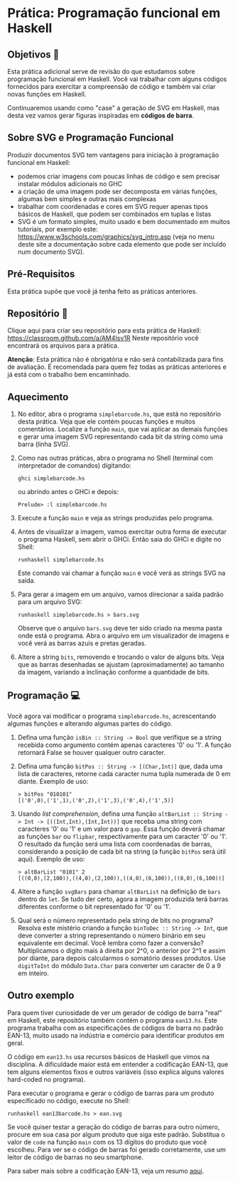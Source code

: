 # Prática: Programação funcional em Haskell


## Objetivos :dart:


Esta prática adicional serve de revisão do que estudamos sobre programação funcional em Haskell.
Você vai trabalhar com alguns códigos fornecidos para exercitar a compreensão de código e também vai criar novas funções em Haskell. 

Continuaremos usando como "case" a geração de SVG em Haskell, mas desta vez vamos gerar figuras inspiradas em **códigos de barra**. 

## Sobre SVG e Programação Funcional

Produzir documentos SVG tem vantagens para iniciação à programação funcional em Haskell: 
 - podemos criar imagens com poucas linhas de código e sem precisar instalar módulos adicionais no GHC
 - a criação de uma imagem pode ser decomposta em várias funções, algumas bem simples e outras mais complexas
 - trabalhar com coordenadas e cores em SVG requer apenas tipos básicos de Haskell, que podem ser combinados em tuplas e listas
 - SVG é um formato simples, muito usado e bem documentado em muitos tutoriais, por exemplo este: https://www.w3schools.com/graphics/svg_intro.asp (veja no menu deste site a documentação sobre cada elemento que pode ser incluído num documento SVG).
 

## Pré-Requisitos 

Esta prática supõe que você já tenha feito as práticas anteriores. 


## Repositório :envelope_with_arrow:


Clique aqui para criar seu repositório para esta prática de Haskell: https://classroom.github.com/a/AM4Isv1R
Neste repositório você encontrará os arquivos para a prática.

**Atenção**: Esta prática não é obrigatória e não será contabilizada para fins de avaliação. É recomendada para quem fez todas as práticas anteriores e já está com o trabalho bem encaminhado.


## Aquecimento


1. No editor, abra o programa `simplebarcode.hs`, que está no repositório desta prática. Veja que ele contém poucas funções e muitos comentários. Localize a função `main`, que vai aplicar as demais funções e gerar uma imagem SVG representando cada bit da string como uma barra (linha SVG).

2. Como nas outras práticas, abra o programa no Shell (terminal com interpretador de comandos) digitando:
   ```
   ghci simplebarcode.hs
   ```
   ou abrindo antes o GHCi e depois:
   ```
   Prelude> :l simplebarcode.hs
   ```
3. Execute a função `main` e veja as strings produzidas pelo programa.

4. Antes de visualizar a imagem, vamos exercitar outra forma de executar o programa Haskell, sem abrir o GHCi. Então saia do GHCi e digite no Shell:
   ```
   runhaskell simplebarcode.hs
   ```
   Este comando vai chamar a função `main` e você verá as strings SVG na saída.
   
5. Para gerar a imagem em um arquivo, vamos direcionar a saída padrão para um arquivo SVG:
   ```
   runhaskell simplebarcode.hs > bars.svg
   ```
   Observe que o arquivo `bars.svg` deve ter sido criado na mesma pasta onde está o programa. Abra o arquivo em um visualizador de imagens e você verá as barras azuis e pretas geradas.
   
6. Altere a string `bits`, removendo e trocando o valor de alguns bits. Veja que as barras desenhadas se ajustam (aproximadamente) ao tamanho da imagem, variando a inclinação conforme a quantidade de bits.


## Programação :computer:


Você agora vai modificar o programa `simplebarcode.hs`, acrescentando algumas funções e alterando algumas partes do código.

1. Defina uma função `isBin :: String -> Bool` que verifique se a string recebida como argumento contém apenas caracteres '0' ou '1'. A função retornará False se houver qualquer outro caracter.


2. Defina uma função `bitPos :: String -> [(Char,Int)]` que, dada uma lista de caracteres, retorne cada caracter numa tupla numerada de 0 em diante. Exemplo de uso:
   ```
   > bitPos "010101"
   [('0',0),('1',1),('0',2),('1',3),('0',4),('1',5)]
   ```

3. Usando *list comprehension*, defina uma função `altBarList :: String -> Int -> [((Int,Int),(Int,Int))]` que receba uma string com caracteres '0' ou '1' e um valor para o `gap`. Essa função deverá chamar as funções `bar` ou `flipbar`, respectivamente para um caracter '0' ou '1'. O resultado da função será uma lista com coordenadas de barras, considerando a posição de cada bit na string (a função `bitPos` será útil aqui). Exemplo de uso: 
   ```
   > altBarList "0101" 2
   [((0,0),(2,100)),((4,0),(2,100)),((4,0),(6,100)),((8,0),(6,100))]
   ```

4. Altere a função `svgBars` para chamar `altBarList` na definição de `bars` dentro do `let`. Se tudo der certo, agora a imagem produzida terá barras diferentes conforme o bit representado for '0' ou '1'.


5. Qual será o número representado pela string de bits no programa? Resolva este mistério criando a função `binToDec :: String -> Int`, que deve converter a string representando o número binário em seu equivalente em decimal. Você lembra como fazer a conversão? Multiplicamos o dígito mais à direita por 2^0, o anterior por 2^1 e assim por diante, para depois calcularmos o somatório desses produtos. Use `digitToInt` do módulo `Data.Char` para converter um caracter de 0 a 9 em inteiro.

## Outro exemplo

Para quem tiver curiosidade de ver um gerador de código de barra "real" em Haskell, este repositório também contém o programa `ean13.hs`. Este programa trabalha com as especificações de códigos de barra no padrão EAN-13, muito usado na indústria e comércio para identificar produtos em geral. 

O código em `ean13.hs` usa recursos básicos de Haskell que vimos na disciplina. A dificuldade maior está em entender a codificação EAN-13, que tem alguns elementos fixos e outros variáveis (isso explica alguns valores hard-coded no programa).

Para executar o programa e gerar o código de barras para um produto especificado no código, execute no Shell:
```
runhaskell ean13barcode.hs > ean.svg
```

Se você quiser testar a geração do código de barras para outro número, procure em sua casa por algum produto que siga este padrão. Substitua o valor de `code` na função `main` com os 13 dígitos do produto que você escolheu. Para ver se o código de barras foi gerado corretamente, use um leitor de código de barras no seu smartphone.



Para saber mais sobre a codificação EAN-13, veja um resumo [aqui](https://en.wikipedia.org/wiki/International_Article_Number).

